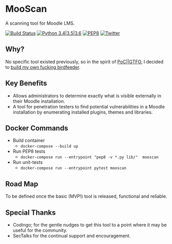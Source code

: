 # MooScan
A scanning tool for Moodle LMS. 

[![Build Status](https://travis-ci.org/vortexau/mooscan.svg?branch=master)](https://travis-ci.org/vortexau/mooscan) [![Python 3.4|3.5|3.6](https://img.shields.io/badge/python-3.4|3.5|3.6-brightgreen.svg)](https://www.python.org/) [![PEP8](https://img.shields.io/badge/code%20style-pep8-orange.svg)](https://www.python.org/dev/peps/pep-0008/) [![Twitter](https://img.shields.io/badge/twitter-@vortexau_-blue.svg)](https://twitter.com/vortexau)

## Why?
No specific tool existed previously, so in the spirit of [PoC||GTFO](https://www.alchemistowl.org/pocorgtfo/), I decided to [build my own fucking birdfeeder](https://www.alchemistowl.org/pocorgtfo/pocorgtfo02.pdf).

## Key Benefits
* Allows administrators to determine exactly what is visible externally in their Moodle installation. 
* A tool for penetration testers to find potential vulnerabilities in a Moodle installation by enumerating installed plugins, themes and libraries.

## Docker Commands
* Build container
    * `docker-compose --build up`
* Run PEP8 tests
    * `docker-compose run --entrypoint "pep8 -v *.py lib/"  mooscan`
* Run unit-tests
    * `docker-compose run --entrypoint pytest mooscan`

## Road Map
To be defined once the basic (MVP!) tool is released, functional and reliable.

## Special Thanks
* Codingo; for the gentle nudges to get this tool to a point where it may be useful for the community.
* SecTalks for the continual support and encouragement.

